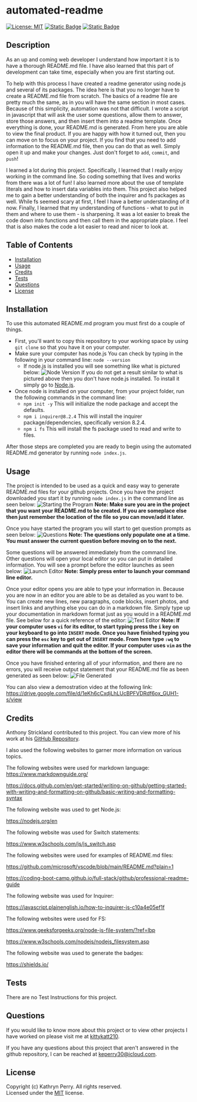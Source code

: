 # automated-readme

  [![License: MIT](https://img.shields.io/badge/License-MIT-yellow.svg)](https://opensource.org/licenses/MIT)
  [![Static Badge](https://img.shields.io/badge/JavaScript-323330?logo=javascript&logoColor=F7DF1E)](https://developer.mozilla.org/en-US/docs/Web/JavaScript)
  [![Static Badge](https://img.shields.io/badge/Node.js-43853D?logo=node.js&logoColor=white)](https://nodejs.org/en)

  ## Description

  As an up and coming web developer I understand how important it is to have a thorough README.md file. I have also learned that this part of development can take time, especially when you are first starting out.

To help with this process I have created a readme generator using node.js and several of its packages. The idea here is that you no longer have to create a README.md file from scratch. The basics of a readme file are pretty much the same, as in you will have the same section in most cases. Because of this simplicity, automation was not that difficult. I wrote a script in javascript that will ask the user some questions, allow them to answer, store those answers, and then insert them into a readme template. Once everything is done, your README.md is generated. From here you are able to view the final product. If you are happy with how it turned out, then you can move on to focus on your project. If you find that you need to add information to the README.md file, then you can do that as well. Simply open it up and make your changes. Just don't forget to `add`, `commit`, and `push`!

I learned a lot during this project. Specifically, I learned that I really enjoy working in the command line. So coding something that lives and works from there was a lot of fun! I also learned more about the use of template literals and how to insert data variables into them. This project also helped me to gain a better understanding of both the inquirer and fs packages as well. While fs seemed scary at first, I feel I have a better understanding of it now. Finally, I learned that my understanding of functions - what to put in them and where to use them - is sharpening. It was a lot easier to break the code down into functions and then call them in the appropriate place. I feel that is also makes the code a lot easier to read and nicer to look at.


  ## Table of Contents

  - [Installation](#installation)
  - [Usage](#usage)
  - [Credits](#credits)
  - [Tests](#tests)
  - [Questions](#questions)
  - [License](#license)

  ## Installation

  To use this automated README.md program you must first do a couple of things.

- First, you'll want to copy this repository to your working space by using `git clone` so that you have it on your computer.
- Make sure your computer has node.js You can check by typing in the following in your command line: `node --version`
	- If node.js is installed you will see something like what is pictured below:
	![Node Version](./assets/images/Node_Version.png)
	If you do not get a result similar to what is pictured above then you don't have node.js installed. To install it simply go to [Node.js](https://nodejs.org/en).
- Once node is installed on your computer, from your project folder, run the following commands in the command line:
	- `npm init -y` This will initialize the node package and accept the defaults.
	- `npm i inquirer@8.2.4` This will install the inquirer package/dependencies, specifically version 8.2.4.
	- `npm i fs` This will install the fs package used to read and write to files.

After those steps are completed you are ready to begin using the automated README.md generator by running `node index.js`.


  ## Usage

  The project is intended to be used as a quick and easy way to generate README.md files for your github projects. Once you have the project downloaded you start it by running `node index.js` in the command line as seen below:
![Starting the Program](./assets/images/00_InitiateProgram.png)
**Note: Make sure you are in the project that you want your README.md to be created. If you are someplace else then just remember the location of the file so you can move/add it later.**

Once you have started the program you will start to get question prompts as seen below:
![Questions](./assets/images/01_OpeningScreen.png)
**Note: The questions only populate one at a time. You must answer the current question before moving on to the next.**

Some questions will be answered immediately from the command line. Other questions will open your local editor so you can put in detailed information. You will see a prompt before the editor launches as seen below:
![Launch Editor](./assets/images/02_Input.png)
**Note: Simply press enter to launch your command line editor.**

Once your editor opens you are able to type your information in. Because you are now in an editor you are able to be as detailed as you want to be. You can create new lines, new paragraphs, code blocks, insert photos, and insert links and anything else you can do in a markdown file. Simply type up your documentation in markdown format just as you would in a README.md file. See below for a quick reference of the editor:
![Text Editor](./assets/images/03_TextEditor.png)
**Note: If your computer uses `vi` for its editor, to start typing press the `i` key on your keyboard to go into `INSERT` mode. Once you have finished typing you can press the `esc` key to get out of `INSERT` mode. From here type `:wq` to save your information and quit the editor. If your computer uses `vim` as the editor there will be commands at the bottom of the screen.**

Once you have finished entering all of your information, and there are no errors, you will receive output statement that your README.md file as been generated as seen below:
![File Generated](./assets/images/04_FinalScreen.png) 

You can also view a demostration video at the following link:  
https://drive.google.com/file/d/1eKh6cCxdjLhLUcBPFVDRdf6ox_GUH1-s/view


  ## Credits

Anthony Strickland contributed to this project. You can view more of his work at his [GitHub Repository](https://github.com/AnthonyStrickland?tab=repositories).

I also used the following websites to garner more information on various topics.  

The following websites were used for markdown language:  
https://www.markdownguide.org/  

https://docs.github.com/en/get-started/writing-on-github/getting-started-with-writing-and-formatting-on-github/basic-writing-and-formatting-syntax

The following website was used to get Node.js:

https://nodejs.org/en

The following website was used for Switch statements:

https://www.w3schools.com/js/js_switch.asp

The following websites were used for examples of README.md files:

https://github.com/microsoft/vscode/blob/main/README.md?plain=1  

https://coding-boot-camp.github.io/full-stack/github/professional-readme-guide

The following website was used for Inquirer:

https://javascript.plainenglish.io/how-to-inquirer-js-c10a4e05ef1f  

The following websites were used for FS:

https://www.geeksforgeeks.org/node-js-file-system/?ref=lbp

https://www.w3schools.com/nodejs/nodejs_filesystem.asp

The following website was used to generate the badges:

https://shields.io/


  ## Tests

  There are no Test Instructions for this project.


  ## Questions

  If you would like to know more about this project or to view other projects I have worked on please visit me at [kittykatt210](https://github.com/kittykatt210).

  If you have any questions about this project that aren't answered in the github repository, I can be reached at keperry30@icloud.com.

  ## License
  Copyright (c) Kathryn Perry. All rights reserved.  
  Licensed under the [MIT](https://opensource.org/licenses/MIT) license.
